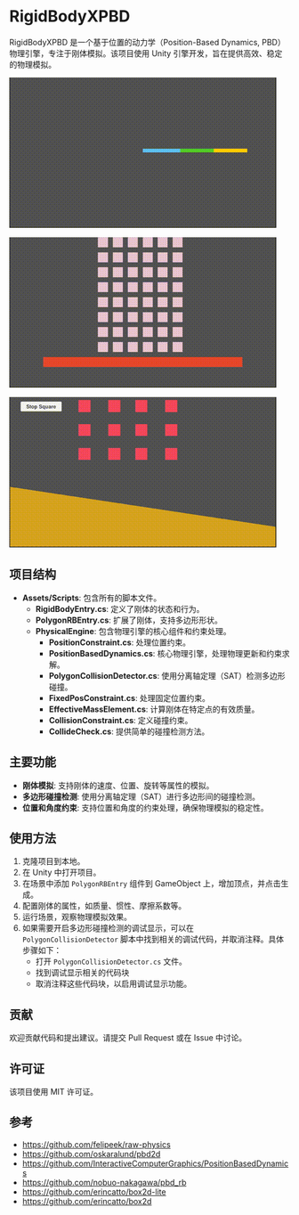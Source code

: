 # RigidBodyXPBD

RigidBodyXPBD 是一个基于位置的动力学（Position-Based Dynamics, PBD）物理引擎，专注于刚体模拟。该项目使用 Unity 引擎开发，旨在提供高效、稳定的物理模拟。

![demo1](docs/demo1.gif)

![demo2](docs/demo2.gif)

![demo3](docs/demo3.gif)

## 项目结构

- **Assets/Scripts**: 包含所有的脚本文件。
  - **RigidBodyEntry.cs**: 定义了刚体的状态和行为。
  - **PolygonRBEntry.cs**: 扩展了刚体，支持多边形形状。
  - **PhysicalEngine**: 包含物理引擎的核心组件和约束处理。
    - **PositionConstraint.cs**: 处理位置约束。
    - **PositionBasedDynamics.cs**: 核心物理引擎，处理物理更新和约束求解。
    - **PolygonCollisionDetector.cs**: 使用分离轴定理（SAT）检测多边形碰撞。
    - **FixedPosConstraint.cs**: 处理固定位置约束。
    - **EffectiveMassElement.cs**: 计算刚体在特定点的有效质量。
    - **CollisionConstraint.cs**: 定义碰撞约束。
    - **CollideCheck.cs**: 提供简单的碰撞检测方法。

## 主要功能

- **刚体模拟**: 支持刚体的速度、位置、旋转等属性的模拟。
- **多边形碰撞检测**: 使用分离轴定理（SAT）进行多边形间的碰撞检测。
- **位置和角度约束**: 支持位置和角度的约束处理，确保物理模拟的稳定性。

## 使用方法

1. 克隆项目到本地。
2. 在 Unity 中打开项目。
3. 在场景中添加 `PolygonRBEntry` 组件到 GameObject 上，增加顶点，并点击生成。
4. 配置刚体的属性，如质量、惯性、摩擦系数等。
5. 运行场景，观察物理模拟效果。
6. 如果需要开启多边形碰撞检测的调试显示，可以在 `PolygonCollisionDetector` 脚本中找到相关的调试代码，并取消注释。具体步骤如下：
   - 打开 `PolygonCollisionDetector.cs` 文件。
   - 找到调试显示相关的代码块
   - 取消注释这些代码块，以启用调试显示功能。

## 贡献

欢迎贡献代码和提出建议。请提交 Pull Request 或在 Issue 中讨论。

## 许可证

该项目使用 MIT 许可证。

## 参考

- https://github.com/felipeek/raw-physics
- https://github.com/oskaralund/pbd2d
- https://github.com/InteractiveComputerGraphics/PositionBasedDynamics
- https://github.com/nobuo-nakagawa/pbd_rb
- https://github.com/erincatto/box2d-lite
- https://github.com/erincatto/box2d

